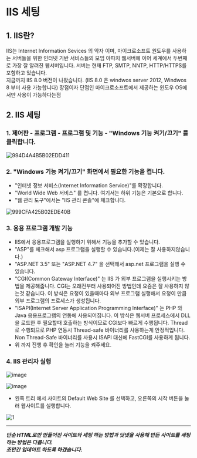# IIS 세팅
## 1. IIS란?
IIS는 Internet Information Sevices 의 약자 이며,
마이크로소프트 원도우를 사용하는 서버들을 위한 인터넷 기반 서비스들의 모임
아파치 웹서버에 이어 세계에서 두번째로 가장 잘 알려진 웹서버입니다.
서버는 현재 FTP, SMTP, NNTP, HTTP/HTTPS를 포함하고 있습니다.   
지금까지 IIS 8.0 버전이 나왔습니다.
(IIS 8.0 은 windwos server 2012, Windwos 8 부터 사용 가능합니다)
장점이자 단점인 마이크로소프트에서 제공하는 윈도우 OS에서만 사용이 가능하다는점

## 2. IIS 세팅
 ### 1. 제어판 - 프로그램 - 프로그램 및 기능 - "Windows 기능 켜기/끄기" 를 클릭합니다. 
 
![994D4A4B5B02EDD411](https://user-images.githubusercontent.com/68521148/111440255-82197180-8749-11eb-994f-e8bee0617a26.png) 


 ### 2. "Windows 기능 켜기/끄기" 화면에서 필요한 기능을 켭니다.
 * "인터넷 정보 서비스(Internet Information Service)"를 확장합니다.
 * "World Wide Web 서비스" 를 켭니다. 여기서는 하위 기능은 기본으로 합니다.
 * "웹 관리 도구"에서는 "IIS 관리 콘솔"에 체크합니다.
 
![999CFA425B02EDE40B](https://user-images.githubusercontent.com/68521148/111440619-de7c9100-8749-11eb-937d-a004db8045fe.png)


 ### 3. 응용 프로그램 개발 기능
 * IIS에서 응용프로그램을 실행하기 위해서 기능을 추가할 수 있습니다.
 * "ASP"를 체크해서 asp 프로그램을 실행할 수 있습니다.(이제는 잘 사용하지않습니다.)
 * "ASP.NET 3.5" 또는 "ASP.NET 4.7" 을 선택해서 asp.net 프로그램을 실행 수 있습니다.
 * "CGI(Common Gateway Interface)" 는 IIS 가 외부 프로그램을 실행시키는 방법을 제공해줍니다. CGI는 오래전부터 사용되어진 방법인데 요즘은 잘 사용하지 않는것 같습니다. 이 방식은 요청이 있을때마다 외부 프로그램 실행해서 요청이 만큼 외부 프로그램의 프로세스가 생성됩니다.
 * "ISAPI(Internet Server Application Programming Interface)" 는 PHP 와 Java 응용프로그램의 연동에 사용되어집니다. 이 방식은 웹서버 프로세스에서 DLL을 로드한 후 필요할때 호출하는 방식이므로 CGI보다 빠르게 수행됩니다. Thread 로 수행되므로 PHP 연동시 Thread-safe 바이너리를 사용하는게 안정적입니다. Non Thread-Safe 바이너리를 사용시 ISAPI 대신에 FastCGI를 사용하게 됩니다.
* 위 까지 진행 후 확인을 눌러 기능을 켜주세요.

 ### 4. IIS 관리자 실행
 
 ![image](https://user-images.githubusercontent.com/68521148/111441258-81cda600-874a-11eb-9dff-6c4bb319c6dd.png)
 
 ![image](https://user-images.githubusercontent.com/68521148/111441339-9611a300-874a-11eb-8851-2ee0e81164b2.png)

 * 왼쪽 트리 에서  사이트의 Default Web Site 를 선택하고, 오른쪽의 시작 버튼을  눌러 웹사이트를 실행합니다.

  ![1](https://user-images.githubusercontent.com/68521148/111926213-45ee6400-8aef-11eb-9fd1-df2fc5f3bb08.png)


---
***단순 HTML로만 만들어진 사이트와 세팅 하는 방법과 닷넷을 사용해 만든 사이트를 세팅하는 방법은 다릅니다.***  
***조만간 업데이트 하도록 하겠습니다.***


